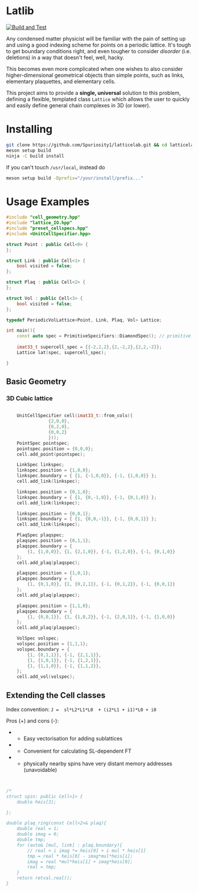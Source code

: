 # Latlib

[![Build and Test](https://github.com/Spuriosity1/latticelab/actions/workflows/main.yml/badge.svg)](https://github.com/Spuriosity1/latticelab/actions/workflows/main.yml)

Any condensed matter physicist will be familiar with the pain of setting up 
and using a good indexing scheme for points on a periodic lattice. It's tough to get boundary conditions right, and even tougher to consider *disorder* (i.e. deletions) in a way that doesn't feel, well, hacky.

This becomes even more complicated when one wishes to also consider higher-dimensional geometrical objects than simple points, such as links, elementary plaquettes, and elementary cells.

This project aims to provide a **single, universal** solution to this problem,
defining a flexible, templated class `Lattice` which allows the user to quickly and easily define general chain complexes in 3D (or lower).


# Installing

```bash
git clone https://github.com/Spuriosity1/latticelab.git && cd latticelab
meson setup build 
ninja -C build install
```

If you can't touch `/usr/local`, instead do
```bash
meson setup build -Dprefix="/your/install/prefix..."
```


# Usage Examples

```c++
#include "cell_geometry.hpp"
#include "lattice_IO.hpp"
#include "preset_cellspecs.hpp"
#include <UnitCellSpecifier.hpp>

struct Point : public Cell<0> {
};

struct Link : public Cell<1> {
    bool visited = false;
};

struct Plaq : public Cell<2> {
};

struct Vol : public Cell<3> {
    bool visited = false;
};

typedef PeriodicVolLattice<Point, Link, Plaq, Vol> Lattice;

int main(){
    const auto spec = PrimitiveSpecifiers::DiamondSpec(); // primitive diamond unit cell
	
    imat33_t supercell_spec = {{-2,2,2},{2,-2,2},{2,2,-2}}; 
    Lattice lat(spec, supercell_spec);

}

```


## Basic Geometry

### 3D Cubic lattice
```c++

	UnitCellSpecifier cell(imat33_t::from_cols({
				{2,0,0},
				{0,2,0},
				{0,0,2}
				}));
	PointSpec pointspec;
	pointspec.position = {0,0,0};	
	cell.add_point(pointspec);

	LinkSpec linkspec;
	linkspec.position = {1,0,0};
	linkspec.boundary = { {1, {-1,0,0}}, {-1, {1,0,0}} };
	cell.add_link(linkspec);

	linkspec.position = {0,1,0};
	linkspec.boundary = { {1, {0,-1,0}}, {-1, {0,1,0}} };
	cell.add_link(linkspec);

	linkspec.position = {0,0,1};
	linkspec.boundary = { {1, {0,0,-1}}, {-1, {0,0,1}} };
	cell.add_link(linkspec);

	PlaqSpec plaqspec;
	plaqspec.position = {0,1,1};
	plaqspec.boundary = {
		{1, {1,0,0}}, {1, {2,1,0}}, {-1, {1,2,0}}, {-1, {0,1,0}}
	};
	cell.add_plaq(plaqspec);

	plaqspec.position = {1,0,1};
	plaqspec.boundary = {
		{1, {0,1,0}}, {1, {0,2,1}}, {-1, {0,1,2}}, {-1, {0,0,1}}
	};
	cell.add_plaq(plaqspec);

	plaqspec.position = {1,1,0};
	plaqspec.boundary = {
		{1, {0,0,1}}, {1, {1,0,2}}, {-1, {2,0,1}}, {-1, {1,0,0}}
	};
	cell.add_plaq(plaqspec);

	VolSpec volspec;
	volspec.position = {1,1,1};
	volspec.boundary = {
		{1, {0,1,1}}, {-1, {2,1,1}},
		{1, {1,0,1}}, {-1, {1,2,1}},
		{1, {1,1,0}}, {-1, {1,1,2}},
	};	
	cell.add_vol(volspec);

```

## Extending the Cell classes

Index convention: `J =  sl*L2*L1*L0  + (i2*L1 + i1)*L0 + i0`

Pros (+) and cons (-):
+ + Easy vectorisation for adding sublattices
+ + Convenient for calculating SL-dependent FT
+ - physically nearby spins have very distant memory addresses (unavoidable)

```c++


/*
struct spin: public Cell<1> {
	double heis[3];

};

double plaq_ring(const Cell<2>& plaq){
	double real = 1;
	double imag = 0;
	double tmp;
	for (auto& [mul, link] : plaq.boundary){
		// real + i imag *= heis[0] + i mul * heis[1]
		tmp = real * heis[0] - imag*mul*heis[1];
		imag = real *mul*heis[1] + imag*heis[0];
		real = tmp;	
	}
	return retval.real();
}
```


